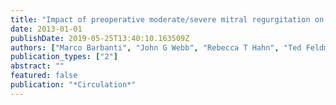 ```yaml
---
title: "Impact of preoperative moderate/severe mitral regurgitation on 2-year outcome after transcatheter and surgical aortic valve replacement: insight from the PARTNER (Placement of AoRTic TraNscathetER Valve) Trial Cohort A"
date: 2013-01-01
publishDate: 2019-05-25T13:40:10.163509Z
authors: ["Marco Barbanti", "John G Webb", "Rebecca T Hahn", "Ted Feldman", "Robert H Boone", "Craig R Smith", "Susheel Kodali", "Alan Zajarias", "Christopher R Thompson", "Philip Green", " ...", "Thomas McAndrew", " others"]
publication_types: ["2"]
abstract: ""
featured: false
publication: "*Circulation*"
---
```


